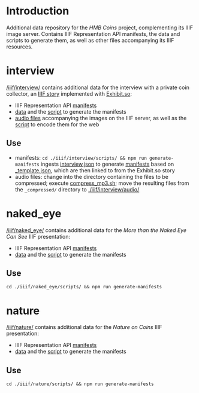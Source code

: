 # Introduction

Additional data repository for the _HMB Coins_ project, complementing its IIIF image server.
Contains IIIF Representation API manifests, the data and scripts to generate them, as well as other files accompanying its IIIF resources.

# interview

[/iiif/interview/](./iiif/interview/) contains additional data for the interview with a private coin collector, an [IIIF story](https://www.exhibit.so/exhibits/xDncYM2Z6nUEn9csl2kV) implemented with [Exhibit.so](https://www.exhibit.so/):

- IIIF Representation API [manifests](./iiif/interview/manifests/)
- [data](./iiif/interview/data/) and the [script](./iiif/interview/scripts/generate-manifests.js) to generate the manifests
- [audio files](./iiif/interview/audio/) accompanying the images on the IIIF server, as well as the [script](./iiif/interview/scripts/compress_mp3.sh) to encode them for the web

## Use

- manifests: `cd ./iiif/interview/scripts/ && npm run generate-manifests` ingests [interview.json](./data/interview.json) to generate [manifests](./iiif/interview/manifests/) based on [\_template.json](./iiif/interview/manifests/_template.json), which are then linked to from the Exhibit.so story
- audio files: change into the directory containing the files to be compressed; execute [compress_mp3.sh](./iiif/interview/scripts/compress_mp3.sh); move the resulting files from the `_compressed/` directory to [./iiif/interview/audio/](./iiif/interview/audio/)

# naked_eye

[/iiif/naked_eye/](./iiif/traces/) contains additional data for the _More than the Naked Eye Can See_ IIIF presentation:

- IIIF Representation API [manifests](./iiif/naked_eye/manifests/)
- [data](./iiif/traces/data/) and the [script](./iiif/naked_eye/scripts/generate-manifests.js) to generate the manifests

## Use

`cd ./iiif/naked_eye/scripts/ && npm run generate-manifests`

# nature

[/iiif/nature/](./iiif/nature/) contains additional data for the _Nature on Coins_ IIIF presentation:

- IIIF Representation API [manifests](./iiif/nature/manifests/)
- [data](./iiif/nature/data/) and the [script](./iiif/nature/scripts/generate-manifests.js) to generate the manifests

## Use

`cd ./iiif/nature/scripts/ && npm run generate-manifests`
